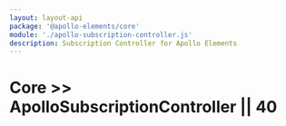 ```yaml
---
layout: layout-api
package: '@apollo-elements/core'
module: './apollo-subscription-controller.js'
description: Subscription Controller for Apollo Elements
---
```

# Core >> ApolloSubscriptionController || 40
